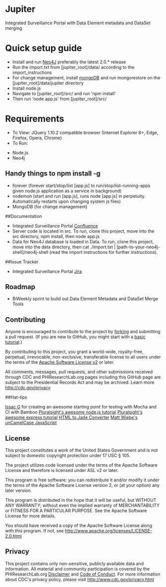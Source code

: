 Jupiter
======

Integrated Surveillance Portal with Data Element metadata and DataSet merging

# Quick setup guide
* Install and run [Neo4J](http://www.neo4j.org/download) preferably the latest 2.0.* release
* Run the import.txt from [jupiter_root]/data/ according to the import_instructions
* For change management, install [mongoDB](https://www.mongodb.org/downloads) and run mongorestore on the [jupiter_root]/data/jupiter directory
* Install node.js
* Navigate to [jupiter_root]/src/ and run 'npm install'
* Then run 'node app.js' from [jupiter_root]/src/

# Requirements
* To View: JQuery 1.10.2 compatible browser (Internet Explorer 8+, Edge, Firefox, Opera, Chrome)
* To Run: 
- Node.js
- Neo4j


## Handy things to npm install -g
* forever (forever start/stop/list [app.js] to run/stop/list-running-apps given node.js application as a service in background)
* nodemon (start and run [app.js], runs node [app.js] in perpetuity.  Automatically restarts upon changing system js files)
* MongoDB (for change management)

##Documentation
* Integrated Surveillance Portal [Confluence](http://confluence.phiresearchlab.org/confluence/pages/viewpage.action?pageId=9797792)
* Server code is located in src.  To run, clone this project, move into the src directory, npm install, then node app.js
* Data for Neo4J database is loaded in Data.  To run, clone this project, move into the data directory, then cat ./import.txt | [path-to-your-neo4j-shell]/neo4j-shell (read the import instructions for further instructions).

##Issue Tracker
* Integrated Surveillance Portal [Jira](http://jira.phiresearchlab.org/jira/browse/AP)

## Roadmap
* BiWeekly sprint to build out Data Element Metadata and DataSet Merge Tools

## Contributing
Anyone is encouraged to contribute to the project by [forking](https://help.github.com/articles/fork-a-repo) and submitting a pull request. (If you are new to GitHub, you might start with a [basic tutorial](https://help.github.com/articles/set-up-git).) 

By contributing to this project, you grant a world-wide, royalty-free, perpetual, irrevocable, non-exclusive, transferable license to all users under the terms of the [Apache Software License v2](http://www.apache.org/licenses/LICENSE-2.0.html) or later.

All comments, messages, pull requests, and other submissions received through CDC and PHIResearchLab.org pages including this GitHub page are subject to the Presidential Records Act and may be archived. Learn more http://cdc.gov/privacy

##Hat-tips

[Issac G](https://github.com/issacg/mocha-demo/) for creating an awesome starting point for testing with Mocha and CI with Bamboo
[Pluralsight's awesome node.js tutorial](http://pluralsight.com/training/courses/TableOfContents?courseName=building-angularjs-nodejs-apps-mean&highlight=) 
[Pluralsight's awesome express tutorial](http://pluralsight.com/training/courses/TableOfContents?courseName=expressjs&highlight=hadi-hariri_expressjs-m2*2!hadi-hariri_expressjs-m5*6#expressjs-m2)
[HTML to  Jade Converter](http://html2jade.aaron-powell.com/)
[Matt Wiebe's unCamelCase JavaScript](https://gist.github.com/mattwiebe/1005915)
## License

This project constitutes a work of the United States Government and is not subject to domestic copyright protection under 17 USC § 105.

The project utilizes code licensed under the terms of the Apache Software License and therefore is licensed under ASL v2 or later.

This program is free software: you can redistribute it and/or modify it under the terms of the Apache Software License version 2, or (at your option) any later version.

This program is distributed in the hope that it will be useful, but WITHOUT ANY WARRANTY; without even the implied warranty of MERCHANTABILITY or FITNESS FOR A PARTICULAR PURPOSE. See the Apache Software License for more details.

You should have received a copy of the Apache Software License along with this program. If not, see http://www.apache.org/licenses/LICENSE-2.0.html

## Privacy

This project contains only non-sensitive, publicly available data and information. All material and community participation is covered by the PHIResearchLab.org [Disclaimer](http://www.phiresearchlab.org/index.php?option=com_content&view=article&id=26&Itemid=15) and [Code of Conduct](http://www.phiresearchlab.org/index.php?option=com_content&view=article&id=27&Itemid=19). For more information about CDC's privacy policy, please visit http://www.cdc.gov/privacy.html
